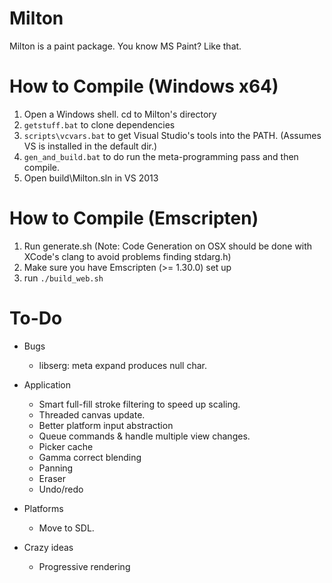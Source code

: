 Milton
======

Milton is a paint package. You know MS Paint? Like that.

How to Compile (Windows x64)
============================

1. Open a Windows shell. cd to Milton's directory
2. `getstuff.bat` to clone dependencies
3. `scripts\vcvars.bat` to get Visual Studio's tools into the PATH. (Assumes VS is installed in the default dir.)
4. `gen_and_build.bat` to do run the meta-programming pass and then compile.
4. Open build\Milton.sln in VS 2013

How to Compile (Emscripten)
===========================

1. Run generate.sh (Note: Code Generation on OSX should be done with XCode's clang to avoid problems finding stdarg.h)
2. Make sure you have Emscripten (>= 1.30.0) set up
3. run `./build_web.sh`


To-Do
=====

* Bugs
    * libserg: meta expand produces null char.

* Application
    * Smart full-fill stroke filtering to speed up scaling.
    * Threaded canvas update.
    * Better platform input abstraction
    * Queue commands & handle multiple view changes.
    * Picker cache
    * Gamma correct blending
    * Panning
    * Eraser
    * Undo/redo

* Platforms
    * Move to SDL.

* Crazy ideas
    * Progressive rendering


